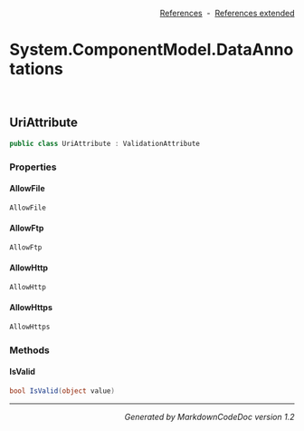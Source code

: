 <div style='text-align: right'>

[References](Index.md)&nbsp;&nbsp;-&nbsp;&nbsp;[References extended](IndexExtended.md)
</div>

# System.ComponentModel.DataAnnotations

<br />


## UriAttribute

```csharp
public class UriAttribute : ValidationAttribute
```

### Properties


#### AllowFile

```csharp
AllowFile
```
#### AllowFtp

```csharp
AllowFtp
```
#### AllowHttp

```csharp
AllowHttp
```
#### AllowHttps

```csharp
AllowHttps
```
### Methods


#### IsValid

```csharp
bool IsValid(object value)
```
<hr /><div style='text-align: right'><i>Generated by MarkdownCodeDoc version 1.2</i></div>
